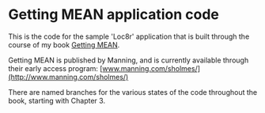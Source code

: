 Getting MEAN application code
=============================

This is the code for the sample 'Loc8r' application that is built through the course of my book [Getting MEAN](http://www.manning.com/sholmes/).

Getting MEAN is published by Manning, and is currently available through their early access program: [www.manning.com/sholmes/](http://www.manning.com/sholmes/)

There are named branches for the various states of the code throughout the book, starting with Chapter 3.